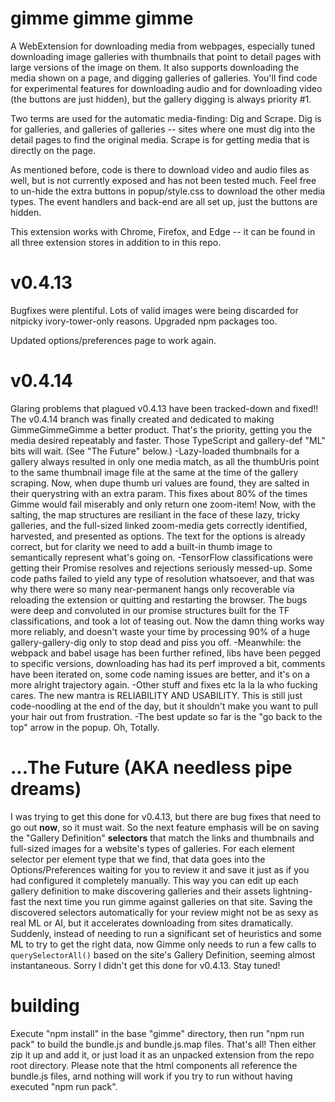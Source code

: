 # gimme gimme gimme
A WebExtension for downloading media from webpages, especially tuned downloading image galleries with thumbnails that point to detail pages with large versions of the image on them. It also supports downloading the media shown on a page, and digging galleries of galleries. You'll find code for experimental features for downloading audio and for downloading video (the buttons are just hidden), but the gallery digging is always priority #1.

Two terms are used for the automatic media-finding: Dig and Scrape. Dig is for galleries, and galleries of galleries -- sites where one must dig into the detail pages to find the original media. Scrape is for getting media that is directly on the page. 

As mentioned before, code is there to download video and audio files as well, but is not currently exposed and has not been tested much. Feel free to un-hide the extra buttons in popup/style.css to download the other media types. The event handlers and back-end are all set up, just the buttons are hidden.

This extension works with Chrome, Firefox, and Edge -- it can be found in all three extension stores in addition to in this repo.


# v0.4.13
Bugfixes were plentiful. Lots of valid images were being discarded for nitpicky ivory-tower-only reasons. Upgraded npm packages too.

Updated options/preferences page to work again.

# v0.4.14 
Glaring problems that plagued v0.4.13 have been tracked-down and fixed!! The v0.4.14 branch was finally created and dedicated to making GimmeGimmeGimme a better product. That's the priority, getting you the media desired repeatably and faster. Those TypeScript and gallery-def "ML" bits will wait. (See "The Future" below.)
-Lazy-loaded thumbnails for a gallery always resulted in only one media match, as all the thumbUris point to the same thumbnail image file at the same at the time of the gallery
scraping. Now, when dupe thumb uri values are found, they are salted in their querystring with an extra param. This fixes about 80% of the times Gimme would fail miserably and only
return one zoom-item! Now, with the salting, the map structures are resiliant in the face of these lazy, tricky galleries, and the full-sized linked zoom-media gets correctly identified, harvested, and presented as options. The text for the options is already correct, but for clarity we need to add a built-in thumb image to semantically represent what's going on.
-TensorFlow classifications were getting their Promise resolves and rejections seriously messed-up. Some code paths failed to yield any type of resolution whatsoever, and that was why there were so many near-permanent hangs only recoverable via reloading the extension or quitting and restarting the browser. The bugs were deep and convoluted in our promise structures built for the TF classifications, and took a lot of teasing out. Now the damn thing works way more reliably, and doesn't waste your time by processing 90% of a huge gallery-gallery-dig only to stop dead and piss you off.
-Meanwhile: the webpack and babel usage has been further refined, libs have been pegged to specific versions, downloading has had its perf improved a bit, comments have been iterated on, some code naming issues are better, and it's on a more alright trajectory again.
-Other stuff and fixes etc la la la who fucking cares. The new mantra is RELIABILITY AND USABILITY. This is still just code-noodling at the end of the day, but it shouldn't make you want to pull your hair out from frustration.
-The best update so far is the "go back to the top" arrow in the popup. Oh, Totally.

# ...The Future (AKA needless pipe dreams)
I was trying to get this done for v0.4.13, but there are bug fixes that need to go out **now**, so it must wait. So the next feature emphasis will be on saving the "Gallery Definition" **selectors** that match the links and thumbnails and full-sized images for a website's types of galleries. For each element selector per element type that we find, that data goes into the Options/Preferences waiting for you to review it and save it just as if you had configured it completely manually. This way you can edit up each gallery definition to make discovering galleries and their assets lightning-fast the next time you run gimme against galleries on that site. Saving the discovered selectors automatically for your review might not be as sexy as real ML or AI, but it accelerates downloading from sites dramatically. Suddenly, instead of needing to run a significant set of heuristics and some ML to try to get the right data, now Gimme only needs to run a few calls to `querySelectorAll()` based on the site's Gallery Definition, seeming almost instantaneous. Sorry I didn't get this done for v0.4.13. Stay tuned!

# building
Execute "npm install" in the base "gimme" directory, then run "npm run pack" to build the bundle.js and bundle.js.map files. That's all! Then either zip it up and add it, or just load it as an unpacked extension from the repo root directory. Please note that the html components all reference the bundle.js files, arnd nothing will work if you try to run without having executed "npm run pack".
